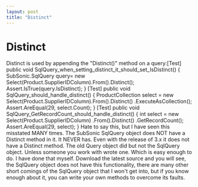 ```yaml
---
layout: post
title: "Distinct"
---
```


# Distinct

Distinct is used by appending the "Distinct()" method on a query:[Test] public void SqlQuery_when_setting_distinct_it_should_set_IsDistinct() {  SubSonic.SqlQuery query= new    Select(Product.SupplierIDColumn).From<Product>().Distinct();  Assert.IsTrue(query.IsDistinct); }  [Test] public void SqlQuery_should_handle_distinct() {  ProductCollection select = new    Select(Product.SupplierIDColumn).From<Product>().Distinct()   .ExecuteAsCollection<ProductCollection>();   Assert.AreEqual(29, select.Count);  }  [Test] public void SqlQuery_GetRecordCount_should_handle_distinct() {  int select = new Select(Product.SupplierIDColumn)   .From<Product>().Distinct()   .GetRecordCount();   Assert.AreEqual(29, select); }   Hate to say this, but I have seen this misstated MANY times.  The SubSonic SqlQuery object does NOT have a Distinct method in it. It NEVER has.  Even with the release of 3.x it does not have a Distinct method.  The old Query object did but not the SqlQuery object. Unless someone you work with wrote one.  Which is easy enough to do.  I have done that myself.  Download the latest source and you will see, the SqlQuery object does not have this functionality, there are many other short comings of the SqlQuery object that I won't get into, but if you know enough about it, you can write your own methods to overcome its faults.
